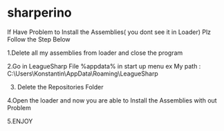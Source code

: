 sharperino
==========


If Have Problem to Install the Assemblies( you dont see it in Loader) Plz Follow the Step Below

1.Delete all my assemblies from loader and close the program

2.Go in LeagueSharp File %appdata% in start up menu ex My path : C:\Users\Konstantin\AppData\Roaming\LeagueSharp

3. Delete the Repositories Folder

4.Open the loader and now you are able to Install the Assemblies with out Problem

5.ENJOY

